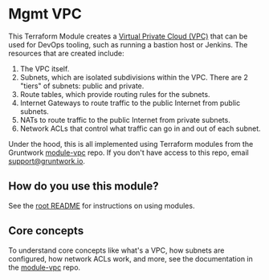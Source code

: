 # Mgmt VPC

This Terraform Module creates a [Virtual Private Cloud (VPC)](https://aws.amazon.com/vpc/) that can be used for DevOps
tooling, such as running a bastion host or Jenkins. The resources that are created include:

1. The VPC itself.
1. Subnets, which are isolated subdivisions within the VPC. There are 2 "tiers" of subnets: public and private.
1. Route tables, which provide routing rules for the subnets.
1. Internet Gateways to route traffic to the public Internet from public subnets.
1. NATs to route traffic to the public Internet from private subnets.
1. Network ACLs that control what traffic can go in and out of each subnet.

Under the hood, this is all implemented using Terraform modules from the Gruntwork
[module-vpc](https://github.com/gruntwork-io/module-vpc) repo. If you don't have access to this repo, email
[support@gruntwork.io](mailto:support@gruntwork.io).

## How do you use this module?

See the [root README](/) for instructions on using modules.

## Core concepts

To understand core concepts like what's a VPC, how subnets are configured, how network ACLs work, and more, see the
documentation in the [module-vpc](https://github.com/gruntwork-io/module-vpc) repo.